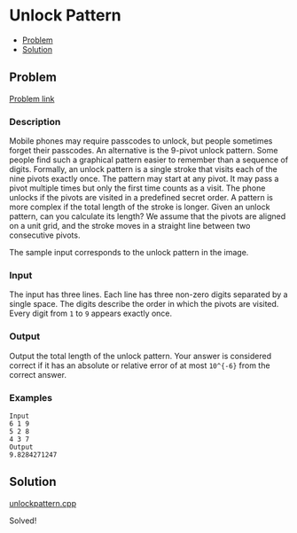 # Unlock Pattern
- [Problem](#problem)
- [Solution](#unlockpattern.cpp)

## Problem
[Problem link](https://open.kattis.com/problems/unlockpattern)

### Description
Mobile phones may require passcodes to unlock, but people sometimes forget their passcodes. An alternative is the 9-pivot unlock pattern. Some people find such a graphical pattern easier to remember than a sequence of digits. Formally, an unlock pattern is a single stroke that visits each of the nine pivots exactly once. The pattern may start at any pivot. It may pass a pivot multiple times but only the first time counts as a visit. The phone unlocks if the pivots are visited in a predefined secret order. A pattern is more complex if the total length of the stroke is longer. Given an unlock pattern, can you calculate its length? We assume that the pivots are aligned on a unit grid, and the stroke moves in a straight line between two consecutive pivots.

The sample input corresponds to the unlock pattern in the image.

### Input
The input has three lines. Each line has three non-zero digits separated by a single space. The digits describe the order in which the pivots are visited. Every digit from `1` to `9` appears exactly once.

### Output
Output the total length of the unlock pattern. Your answer is considered correct if it has an absolute or relative error of at most `10^{-6}` from the correct answer. 

### Examples
```
Input
6 1 9
5 2 8
4 3 7
Output
9.8284271247
```


## Solution

[unlockpattern.cpp](./unlockpattern.cpp)

Solved!